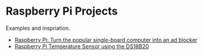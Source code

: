 # Raspberry Pi Projects

Examples and inspriation.

* [Raspberry Pi: Turn the popular single-board computer into an ad blocker](https://www.notebookcheck.net/Raspberry-Pi-Turn-the-popular-single-board-computer-into-an-ad-blocker.460236.0.html)
* [Raspberry Pi Temperature Sensor using the DS18B20](https://pimylifeup.com/raspberry-pi-temperature-sensor/)
